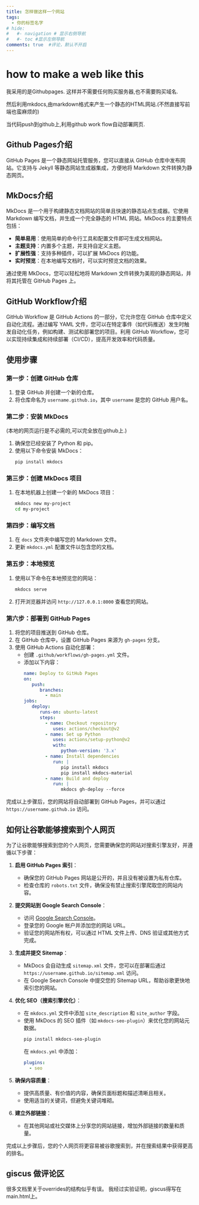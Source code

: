 ```yaml
---
title: 怎样做这样一个网站
tags:
  - 你的标签名字
# hide:
#   #- navigation # 显示右侧导航
#   #- toc #显示左侧导航
comments: true  #评论，默认不开启
---
```




# how to make a web like this

我采用的是Githubpages. 这样并不需要任何购买服务器,也不需要购买域名. 

然后利用mkdocs,由markdown格式来产生一个静态的HTML网站.(不然直接写前端也蛮麻烦的) 

当代码push到github上,利用github work flow自动部署网页.

## Github Pages介绍

GitHub Pages 是一个静态网站托管服务，您可以直接从 GitHub 仓库中发布网站。它支持与 Jekyll 等静态网站生成器集成，方便地将 Markdown 文件转换为静态网页。

## MkDocs介绍

MkDocs 是一个用于构建静态文档网站的简单且快速的静态站点生成器。它使用 Markdown 编写文档，并生成一个完全静态的 HTML 网站。MkDocs 的主要特点包括：

- **简单易用**：使用简单的命令行工具和配置文件即可生成文档网站。
- **主题支持**：内置多个主题，并支持自定义主题。
- **扩展性强**：支持多种插件，可以扩展 MkDocs 的功能。
- **实时预览**：在本地编写文档时，可以实时预览文档的效果。

通过使用 MkDocs，您可以轻松地将 Markdown 文件转换为美观的静态网站，并将其托管在 GitHub Pages 上。

## GitHub Workflow介绍

GitHub Workflow 是 GitHub Actions 的一部分，它允许您在 GitHub 仓库中定义自动化流程。通过编写 YAML 文件，您可以在特定事件（如代码推送）发生时触发自动化任务，例如构建、测试和部署您的项目。利用 GitHub Workflow，您可以实现持续集成和持续部署（CI/CD），提高开发效率和代码质量。



## 使用步骤

### 第一步：创建 GitHub 仓库

1. 登录 GitHub 并创建一个新的仓库。
2. 将仓库命名为 `username.github.io`，其中 `username` 是您的 GitHub 用户名。

### 第二步：安装 MkDocs

(本地的网页运行是不必需的,可以完全放在github上.)

1. 确保您已经安装了 Python 和 pip。
2. 使用以下命令安装 MkDocs：
    ```bash
    pip install mkdocs
    ```

### 第三步：创建 MkDocs 项目

1. 在本地机器上创建一个新的 MkDocs 项目：
    ```bash
    mkdocs new my-project
    cd my-project
    ```

### 第四步：编写文档

1. 在 `docs` 文件夹中编写您的 Markdown 文件。
2. 更新 `mkdocs.yml` 配置文件以包含您的文档。

### 第五步：本地预览

1. 使用以下命令在本地预览您的网站：
    ```bash
    mkdocs serve
    ```
2. 打开浏览器并访问 `http://127.0.0.1:8000` 查看您的网站。

### 第六步：部署到 GitHub Pages

1. 将您的项目推送到 GitHub 仓库。
2. 在 GitHub 仓库中，设置 GitHub Pages 来源为 `gh-pages` 分支。
3. 使用 GitHub Actions 自动化部署：
    - 创建 `.github/workflows/gh-pages.yml` 文件。
    - 添加以下内容：
      ```yaml
      name: Deploy to GitHub Pages
      on:
         push:
            branches:
              - main
      jobs:
         deploy:
            runs-on: ubuntu-latest
            steps:
              - name: Checkout repository
                 uses: actions/checkout@v2
              - name: Set up Python
                 uses: actions/setup-python@v2
                 with:
                    python-version: '3.x'
              - name: Install dependencies
                 run: |
                    pip install mkdocs
                    pip install mkdocs-material
              - name: Build and deploy
                 run: |
                    mkdocs gh-deploy --force
      ```

完成以上步骤后，您的网站将自动部署到 GitHub Pages，并可以通过 `https://username.github.io` 访问。


## 如何让谷歌能够搜索到个人网页

为了让谷歌能够搜索到您的个人网页，您需要确保您的网站对搜索引擎友好，并遵循以下步骤：

1. **启用 GitHub Pages 索引**：
   - 确保您的 GitHub Pages 网站是公开的，并且没有被设置为私有仓库。
   - 检查仓库的 `robots.txt` 文件，确保没有禁止搜索引擎爬取您的网站内容。

2. **提交网站到 Google Search Console**：
   - 访问 [Google Search Console](https://search.google.com/search-console/)。
   - 登录您的 Google 帐户并添加您的网站 URL。
   - 验证您的网站所有权，可以通过 HTML 文件上传、DNS 验证或其他方式完成。

3. **生成并提交 Sitemap**：
   - MkDocs 会自动生成 `sitemap.xml` 文件，您可以在部署后通过 `https://username.github.io/sitemap.xml` 访问。
   - 在 Google Search Console 中提交您的 Sitemap URL，帮助谷歌更快地索引您的网站。

4. **优化 SEO（搜索引擎优化）**：
   - 在 `mkdocs.yml` 文件中添加 `site_description` 和 `site_author` 字段。
   - 使用 MkDocs 的 SEO 插件（如 `mkdocs-seo-plugin`）来优化您的网站元数据。
     ```bash
     pip install mkdocs-seo-plugin
     ```
     在 `mkdocs.yml` 中添加：
     ```yaml
     plugins:
       - seo
     ```

5. **确保内容质量**：
   - 提供高质量、有价值的内容，确保页面标题和描述清晰且相关。
   - 使用适当的关键词，但避免关键词堆砌。

6. **建立外部链接**：
   - 在其他网站或社交媒体上分享您的网站链接，增加外部链接的数量和质量。

完成以上步骤后，您的个人网页将更容易被谷歌搜索到，并在搜索结果中获得更高的排名。


## giscus 做评论区

很多文档里关于overrides的结构似乎有误。 我经过实验证明，giscus得写在main.html上。